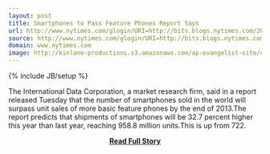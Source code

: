 ```yaml
---
layout: post
title: Smartphones to Pass Feature Phones Report Says
url: http://www.nytimes.com/glogin/URI=http://bits.blogs.nytimes.com/2013/06/04/smartphones-to-pass-feature-phones-report-says/&OQ=_rQ3D0&OP=75d29c76Q2FQ25CyVQ25!hrQ25XXXQ25YrgQ20Q25Q5E5Q24(
source: http://www.nytimes.com/glogin/URI=http://bits.blogs.nytimes.com/2013/06/04/smartphones-to-pass-feature-phones-report-says/&OQ=_rQ3D0&OP=75d29c76Q2FQ25CyVQ25!hrQ25XXXQ25YrgQ20Q25Q5E5Q24(
domain: www.nytimes.com
image: http://kinlane-productions.s3.amazonaws.com/ap-evangelist-site/curated/screenshots/9561_bits_blogs_nytimes_com.png
---
```

{% include JB/setup %}<p>The International Data Corporation, a market research firm, said in a report released Tuesday that the number of smartphones sold in the world will surpass unit sales of more basic feature phones by the end of 2013.The report predicts that shipments of smartphones will be 32.7 percent higher this year than last year, reaching 958.8 million units.This is up from 722.</p>
<center><p><a href="http://www.nytimes.com/glogin/URI=http://bits.blogs.nytimes.com/2013/06/04/smartphones-to-pass-feature-phones-report-says/&OQ=_rQ3D0&OP=75d29c76Q2FQ25CyVQ25!hrQ25XXXQ25YrgQ20Q25Q5E5Q24(" style='padding:25px; font-sze:18px; font-weight: bold;'>Read Full Story</a></p></center>

